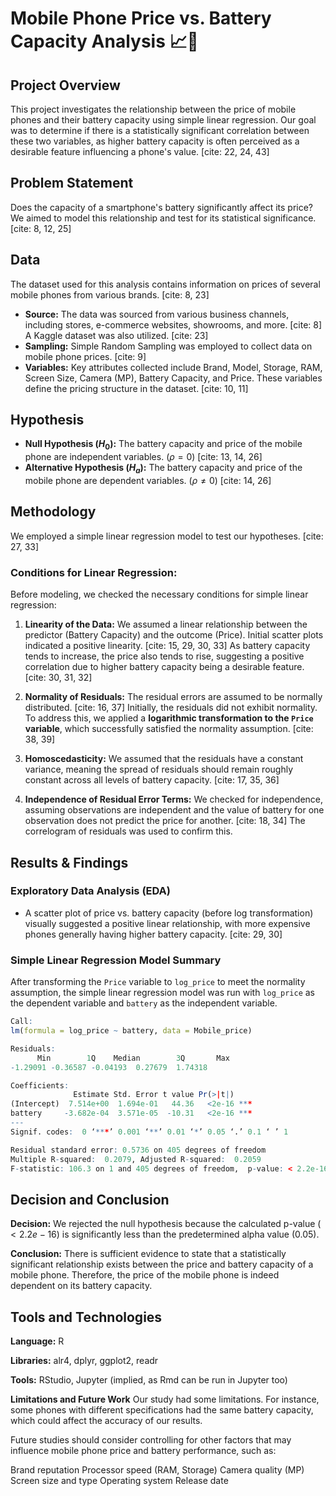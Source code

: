 # Mobile Phone Price vs. Battery Capacity Analysis 📈🔋

## Project Overview

This project investigates the relationship between the price of mobile phones and their battery capacity using simple linear regression. Our goal was to determine if there is a statistically significant correlation between these two variables, as higher battery capacity is often perceived as a desirable feature influencing a phone's value. [cite: 22, 24, 43]

## Problem Statement

Does the capacity of a smartphone's battery significantly affect its price? We aimed to model this relationship and test for its statistical significance. [cite: 8, 12, 25]

## Data

The dataset used for this analysis contains information on prices of several mobile phones from various brands. [cite: 8, 23]
* **Source:** The data was sourced from various business channels, including stores, e-commerce websites, showrooms, and more. [cite: 8] A Kaggle dataset was also utilized. [cite: 23]
* **Sampling:** Simple Random Sampling was employed to collect data on mobile phone prices. [cite: 9]
* **Variables:** Key attributes collected include Brand, Model, Storage, RAM, Screen Size, Camera (MP), Battery Capacity, and Price. These variables define the pricing structure in the dataset. [cite: 10, 11]

## Hypothesis

* **Null Hypothesis ($H_0$):** The battery capacity and price of the mobile phone are independent variables. ($\rho = 0$) [cite: 13, 14, 26]
* **Alternative Hypothesis ($H_a$):** The battery capacity and price of the mobile phone are dependent variables. ($\rho \neq 0$) [cite: 14, 26]

## Methodology

We employed a simple linear regression model to test our hypotheses. [cite: 27, 33]

### Conditions for Linear Regression:

Before modeling, we checked the necessary conditions for simple linear regression:

1.  **Linearity of the Data:** We assumed a linear relationship between the predictor (Battery Capacity) and the outcome (Price). Initial scatter plots indicated a positive linearity. [cite: 15, 29, 30, 33] As battery capacity tends to increase, the price also tends to rise, suggesting a positive correlation due to higher battery capacity being a desirable feature. [cite: 30, 31, 32]

2.  **Normality of Residuals:** The residual errors are assumed to be normally distributed. [cite: 16, 37] Initially, the residuals did not exhibit normality. To address this, we applied a **logarithmic transformation to the `Price` variable**, which successfully satisfied the normality assumption. [cite: 38, 39]

3.  **Homoscedasticity:** We assumed that the residuals have a constant variance, meaning the spread of residuals should remain roughly constant across all levels of battery capacity. [cite: 17, 35, 36]

4.  **Independence of Residual Error Terms:** We checked for independence, assuming observations are independent and the value of battery for one observation does not predict the price for another. [cite: 18, 34] The correlogram of residuals was used to confirm this.

## Results & Findings

### Exploratory Data Analysis (EDA)

* A scatter plot of price vs. battery capacity (before log transformation) visually suggested a positive linear relationship, with more expensive phones generally having higher battery capacity. [cite: 29, 30]

### Simple Linear Regression Model Summary

After transforming the `Price` variable to `log_price` to meet the normality assumption, the simple linear regression model was run with `log_price` as the dependent variable and `battery` as the independent variable.

```r
Call:
lm(formula = log_price ~ battery, data = Mobile_price)

Residuals:
      Min        1Q    Median        3Q       Max
-1.29091 -0.36587 -0.04193  0.27679  1.74318

Coefficients:
              Estimate Std. Error t value Pr(>|t|)
(Intercept)  7.514e+00  1.694e-01   44.36   <2e-16 ***
battery     -3.682e-04  3.571e-05  -10.31   <2e-16 ***
---
Signif. codes:  0 ‘***’ 0.001 ‘**’ 0.01 ‘*’ 0.05 ‘.’ 0.1 ‘ ’ 1

Residual standard error: 0.5736 on 405 degrees of freedom
Multiple R-squared:  0.2079, Adjusted R-squared:  0.2059
F-statistic: 106.3 on 1 and 405 degrees of freedom,  p-value: < 2.2e-16
```
## Decision and Conclusion
**Decision:** We rejected the null hypothesis because the calculated p-value ($< 2.2e-16$) is significantly less than the predetermined alpha value (0.05). 

**Conclusion:** There is sufficient evidence to state that a statistically significant relationship exists between the price and battery capacity of a mobile phone. Therefore, the price of the mobile phone is indeed dependent on its battery capacity. 

## Tools and Technologies
**Language:** R

**Libraries:** alr4, dplyr, ggplot2, readr

**Tools:** RStudio, Jupyter (implied, as Rmd can be run in Jupyter too)

**Limitations and Future Work**
Our study had some limitations. For instance, some phones with different specifications had the same battery capacity, which could affect the accuracy of our results. 

Future studies should consider controlling for other factors that may influence mobile phone price and battery performance, such as:

Brand reputation
Processor speed (RAM, Storage)
Camera quality (MP)
Screen size and type
Operating system
Release date 
